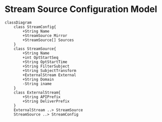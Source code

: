 # Stream Source Configuration Model

[//]: # (	Name          string          `json:"name"`)

[//]: # (	OptStartSeq   uint64          `json:"opt_start_seq,omitempty"`)

[//]: # (	OptStartTime  *time.Time      `json:"opt_start_time,omitempty"`)

[//]: # (	FilterSubject string          `json:"filter_subject,omitempty"`)

[//]: # (	External      *ExternalStream `json:"external,omitempty"`)

[//]: # (	Domain        string          `json:"-"`)

[//]: # (	ApiPrefix     string `json:"api"`)

[//]: # (	DeliverPrefix string `json:"deliver"`)

[//]: # (	Mirror       *StreamSource   `json:"mirror,omitempty"`)

[//]: # (	Sources      []*StreamSource `json:"sources,omitempty"`)

```mermaid
classDiagram
    class StreamConfig{
        +String Name
        +StreamSource Mirror
        +StreamSource[] Sources
    }
    class StreamSource{
        +String Name
        +int OptStartSeq
        +String OptStartTime
        +String FilterSubject
        +String SubjectTransform
        +ExternalStream External
        +String Domain
        -String iname
    }
    class ExternalStream{
        +String APIPrefix
        +String DeliverPrefix
    }
    ExternalStream ..> StreamSource
    StreamSource ..> StreamConfig
```